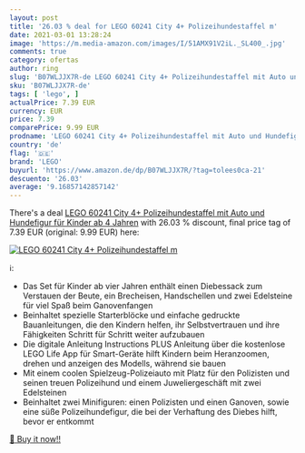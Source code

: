 ```yaml
---
layout: post
title: '26.03 % deal for LEGO 60241 City 4+ Polizeihundestaffel m'
date: 2021-03-01 13:28:24
image: 'https://m.media-amazon.com/images/I/51AMX91V2iL._SL400_.jpg'
comments: true
category: ofertas
author: ring
slug: 'B07WLJJX7R-de LEGO 60241 City 4+ Polizeihundestaffel mit Auto und...'
sku: 'B07WLJJX7R-de'
tags: [ 'lego', ]
actualPrice: 7.39 EUR
currency: EUR
price: 7.39
comparePrice: 9.99 EUR
prodname: 'LEGO 60241 City 4+ Polizeihundestaffel mit Auto und Hundefigur für Kinder ab 4 Jahren'
country: 'de'
flag: '🇩🇪'
brand: 'LEGO'
buyurl: 'https://www.amazon.de/dp/B07WLJJX7R/?tag=tolees0ca-21'
descuento: '26.03'
average: '9.16857142857142'
---
```


There's a deal [LEGO 60241 City 4+ Polizeihundestaffel mit Auto und Hundefigur für Kinder ab 4 Jahren](https://www.amazon.de/dp/B07WLJJX7R/?tag=tolees0ca-21)  with  26.03 % discount, final price tag of  7.39 EUR (original: 9.99 EUR) here:

[![LEGO 60241 City 4+ Polizeihundestaffel m](https://m.media-amazon.com/images/I/51AMX91V2iL._SL400_.jpg)](https://www.amazon.de/dp/B07WLJJX7R/?tag=tolees0ca-21)

ℹ️:

- Das Set für Kinder ab vier Jahren enthält einen Diebessack zum Verstauen der Beute, ein Brecheisen, Handschellen und zwei Edelsteine für viel Spaß beim Ganovenfangen
- Beinhaltet spezielle Starterblöcke und einfache gedruckte Bauanleitungen, die den Kindern helfen, ihr Selbstvertrauen und ihre Fähigkeiten Schritt für Schritt weiter aufzubauen
- Die digitale Anleitung Instructions PLUS Anleitung über die kostenlose LEGO Life App für Smart-Geräte hilft Kindern beim Heranzoomen, drehen und anzeigen des Modells, während sie bauen
- Mit einem coolen Spielzeug-Polizeiauto mit Platz für den Polizisten und seinen treuen Polizeihund und einem Juweliergeschäft mit zwei Edelsteinen
- Beinhaltet zwei Minifiguren: einen Polizisten und einen Ganoven, sowie eine süße Polizeihundefigur, die bei der Verhaftung des Diebes hilft, bevor er entkommt

[🛒 Buy it now!!](https://www.amazon.de/dp/B07WLJJX7R/?tag=tolees0ca-21)
